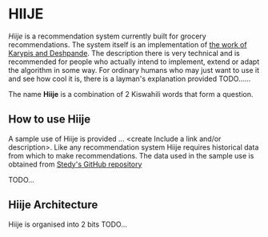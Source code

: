 # HIIJE

*Hiije* is a recommendation system currently built for grocery recommendations. The system itself is an implementation of [the work of Karypis and Deshpande](http://glaros.dtc.umn.edu/gkhome/fetch/papers/itemrsTOIS04.pdf). The description there is very technical and is recommended for people who actually intend to implement, extend or adapt the algorithm in some way. For ordinary humans who may just want to use it and see how cool it is, there is a layman's explanation provided TODO...<create explanation and provide link>...

The name **Hiije** is a combination of 2 Kiswahili words that form a question.


## How to use Hiije

A sample use of Hiije is provided ... <create Include a link and/or description>. Like any recommendation system Hiije requires historical data from which to make recommendations. The data used in the sample use is obtained from [Stedy's GitHub repository](https://github.com/stedy/Machine-Learning-with-R-datasets/blob/master/groceries.csv)

TODO... <create sample use>


## Hiije Architecture
Hiije is organised into 2 bits TODO... <create write up architectural organisation>